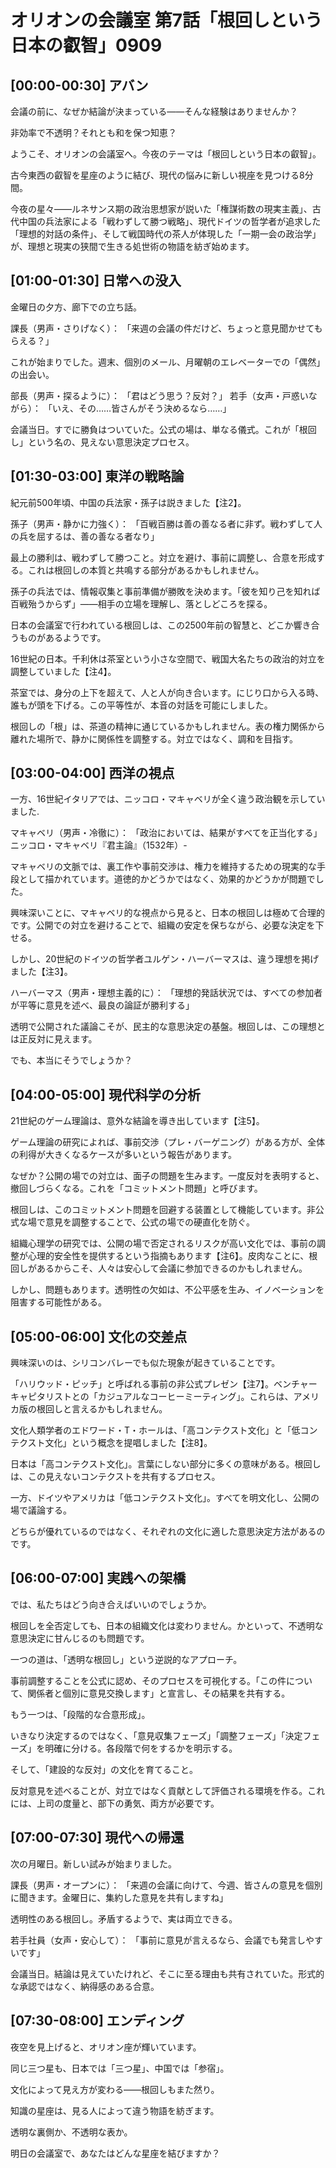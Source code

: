 # オリオンの会議室 第7話「根回しという日本の叡智」0909

## [00:00-00:30] アバン

会議の前に、なぜか結論が決まっている——そんな経験はありませんか？

非効率で不透明？それとも和を保つ知恵？

  

ようこそ、オリオンの会議室へ。今夜のテーマは「根回しという日本の叡智」。

古今東西の叡智を星座のように結び、現代の悩みに新しい視座を見つける8分間。

今夜の星々——ルネサンス期の政治思想家が説いた「権謀術数の現実主義」、古代中国の兵法家による「戦わずして勝つ戦略」、現代ドイツの哲学者が追求した「理想的対話の条件」、そして戦国時代の茶人が体現した「一期一会の政治学」が、理想と現実の狭間で生きる処世術の物語を紡ぎ始めます。

## [01:00-01:30] 日常への没入

金曜日の夕方、廊下での立ち話。

課長（男声・さりげなく）： 「来週の会議の件だけど、ちょっと意見聞かせてもらえる？」

これが始まりでした。週末、個別のメール、月曜朝のエレベーターでの「偶然」の出会い。

部長（男声・探るように）： 「君はどう思う？反対？」
若手（女声・戸惑いながら）： 「いえ、その……皆さんがそう決めるなら……」

会議当日。すでに勝負はついていた。公式の場は、単なる儀式。これが「根回し」という名の、見えない意思決定プロセス。

## [01:30-03:00] 東洋の戦略論

紀元前500年頃、中国の兵法家・孫子は説きました【注2】。

孫子（男声・静かに力強く）： 「百戦百勝は善の善なる者に非ず。戦わずして人の兵を屈するは、善の善なる者なり」

最上の勝利は、戦わずして勝つこと。対立を避け、事前に調整し、合意を形成する。これは根回しの本質と共鳴する部分があるかもしれません。

孫子の兵法では、情報収集と事前準備が勝敗を決めます。「彼を知り己を知れば百戦殆うからず」——相手の立場を理解し、落としどころを探る。

日本の会議室で行われている根回しは、この2500年前の智慧と、どこか響き合うものがあるようです。

16世紀の日本。千利休は茶室という小さな空間で、戦国大名たちの政治的対立を調整していました【注4】。

茶室では、身分の上下を超えて、人と人が向き合います。にじり口から入る時、誰もが頭を下げる。この平等性が、本音の対話を可能にしました。

根回しの「根」は、茶道の精神に通じているかもしれません。表の権力関係から離れた場所で、静かに関係性を調整する。対立ではなく、調和を目指す。

## [03:00-04:00] 西洋の視点

一方、16世紀イタリアでは、ニッコロ・マキャベリが全く違う政治観を示していました.

マキャベリ（男声・冷徹に）： 「政治においては、結果がすべてを正当化する」  
ニッコロ・マキャベリ『君主論』（1532年）-

マキャベリの文脈では、裏工作や事前交渉は、権力を維持するための現実的な手段として描かれています。道徳的かどうかではなく、効果的かどうかが問題でした。

興味深いことに、マキャベリ的な視点から見ると、日本の根回しは極めて合理的です。公開での対立を避けることで、組織の安定を保ちながら、必要な決定を下せる。

しかし、20世紀のドイツの哲学者ユルゲン・ハーバーマスは、違う理想を掲げました【注3】。

ハーバーマス（男声・理想主義的に）： 「理想的発話状況では、すべての参加者が平等に意見を述べ、最良の論証が勝利する」

透明で公開された議論こそが、民主的な意思決定の基盤。根回しは、この理想とは正反対に見えます。

でも、本当にそうでしょうか？

## [04:00-05:00] 現代科学の分析

21世紀のゲーム理論は、意外な結論を導き出しています【注5】。

ゲーム理論の研究によれば、事前交渉（プレ・バーゲニング）がある方が、全体の利得が大きくなるケースが多いという報告があります。

なぜか？公開の場での対立は、面子の問題を生みます。一度反対を表明すると、撤回しづらくなる。これを「コミットメント問題」と呼びます。

根回しは、このコミットメント問題を回避する装置として機能しています。非公式な場で意見を調整することで、公式の場での硬直化を防ぐ。

組織心理学の研究では、公開の場で否定されるリスクが高い文化では、事前の調整が心理的安全性を提供するという指摘もあります【注6】。皮肉なことに、根回しがあるからこそ、人々は安心して会議に参加できるのかもしれません。

しかし、問題もあります。透明性の欠如は、不公平感を生み、イノベーションを阻害する可能性がある。

## [05:00-06:00] 文化の交差点

興味深いのは、シリコンバレーでも似た現象が起きていることです。

「ハリウッド・ピッチ」と呼ばれる事前の非公式プレゼン【注7】。ベンチャーキャピタリストとの「カジュアルなコーヒーミーティング」。これらは、アメリカ版の根回しと言えるかもしれません。

文化人類学者のエドワード・T・ホールは、「高コンテクスト文化」と「低コンテクスト文化」という概念を提唱しました【注8】。

日本は「高コンテクスト文化」。言葉にしない部分に多くの意味がある。根回しは、この見えないコンテクストを共有するプロセス。

一方、ドイツやアメリカは「低コンテクスト文化」。すべてを明文化し、公開の場で議論する。

どちらが優れているのではなく、それぞれの文化に適した意思決定方法があるのです。

## [06:00-07:00] 実践への架橋

では、私たちはどう向き合えばいいのでしょうか。

根回しを全否定しても、日本の組織文化は変わりません。かといって、不透明な意思決定に甘んじるのも問題です。

一つの道は、「透明な根回し」という逆説的なアプローチ。

事前調整することを公式に認め、そのプロセスを可視化する。「この件について、関係者と個別に意見交換します」と宣言し、その結果を共有する。

もう一つは、「段階的な合意形成」。

いきなり決定するのではなく、「意見収集フェーズ」「調整フェーズ」「決定フェーズ」を明確に分ける。各段階で何をするかを明示する。

そして、「建設的な反対」の文化を育てること。

反対意見を述べることが、対立ではなく貢献として評価される環境を作る。これには、上司の度量と、部下の勇気、両方が必要です。

## [07:00-07:30] 現代への帰還

次の月曜日。新しい試みが始まりました。

課長（男声・オープンに）： 「来週の会議に向けて、今週、皆さんの意見を個別に聞きます。金曜日に、集約した意見を共有しますね」

透明性のある根回し。矛盾するようで、実は両立できる。

若手社員（女声・安心して）： 「事前に意見が言えるなら、会議でも発言しやすいです」

会議当日。結論は見えていたけれど、そこに至る理由も共有されていた。形式的な承認ではなく、納得感のある合意。

## [07:30-08:00] エンディング

夜空を見上げると、オリオン座が輝いています。

  

同じ三つ星も、日本では「三つ星」、中国では「参宿」。

文化によって見え方が変わる——根回しもまた然り。

  

知識の星座は、見る人によって違う物語を紡ぎます。

  

透明な裏側か、不透明な表か。

明日の会議室で、あなたはどんな星座を結びますか？
